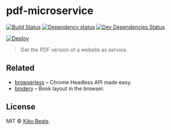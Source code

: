 # pdf-microservice

[![Build Status](https://img.shields.io/travis/Kikobeats/pdf-microservice/master.svg?style=flat-square)](https://travis-ci.org/Kikobeats/pdf-microservice)
[![Dependency status](https://img.shields.io/david/Kikobeats/pdf-microservice.svg?style=flat-square)](https://david-dm.org/Kikobeats/pdf-microservice)
[![Dev Dependencies Status](https://img.shields.io/david/dev/Kikobeats/pdf-microservice.svg?style=flat-square)](https://david-dm.org/Kikobeats/pdf-microservice#info=devDependencies)

[![Deploy](https://www.herokucdn.com/deploy/button.svg)](https://heroku.com/deploy)

> Get the PDF version of a website as service.

## Related

- [browserless](https://github.com/microlinkhq/browserless) – Chrome Headless API made easy.
- [bindery](https://evanbrooks.info/bindery/) – Book layout in the browser.

## License

MIT © [Kiko Beats](https://github.com/Kikobeats).
